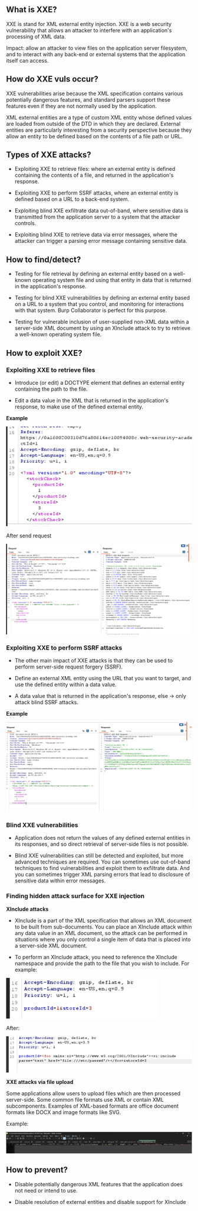 ## What is XXE?

XXE is stand for XML external entity injection. XXE is a web security vulnerability that allows an attacker to interfere with an application's processing of XML data. 

Impact: allow an attacker to view files on the application server filesystem, and to interact with any back-end or external systems that the application itself can access.

## How do XXE vuls occur?

XXE vulnerabilities arise because the XML specification contains various potentially dangerous features, and standard parsers support these features even if they are not normally used by the application.

XML external entities are a type of custom XML entity whose defined values are loaded from outside of the DTD in which they are declared. External entities are particularly interesting from a security perspective because they allow an entity to be defined based on the contents of a file path or URL.

## Types of XXE attacks?

- Exploiting XXE to retrieve files: where an external entity is defined containing the contents of a file, and returned in the application's response.

- Exploiting XXE to perform SSRF attacks, where an external entity is defined based on a URL to a back-end system.

- Exploiting blind XXE exfiltrate data out-of-band, where sensitive data is transmitted from the application server to a system that the attacker controls.

- Exploiting blind XXE to retrieve data via error messages, where the attacker can trigger a parsing error message containing sensitive data.

## How to find/detect?

- Testing for file retrieval by defining an external entity based on a well-known operating system file and using that entity in data that is returned in the application's response.

- Testing for blind XXE vulnerabilities by defining an external entity based on a URL to a system that you control, and monitoring for interactions with that system. Burp Collaborator is perfect for this purpose.

- Testing for vulnerable inclusion of user-supplied non-XML data within a server-side XML document by using an XInclude attack to try to retrieve a well-known operating system file.

## How to exploit XXE?

### Exploiting XXE to retrieve files

- Introduce (or edit) a DOCTYPE element that defines an external entity containing the path to the file.

- Edit a data value in the XML that is returned in the application's response, to make use of the defined external entity.

__Example__

![Alt text](image.png)

After send request

![Alt text](image-1.png)


### Exploiting XXE to perform SSRF attacks

- The other main impact of XXE attacks is that they can be used to perform server-side request forgery (SSRF).

- Define an external XML entity using the URL that you want to target, and use the defined entity within a data value.

- A data value that is returned in the application's response, else -> only attack blind SSRF attacks.

__Example__

![Alt text](image-2.png)

### Blind XXE vulnerabilities

- Application does not return the values of any defined external entities in its responses, and so direct retrieval of server-side files is not possible.

- Blind XXE vulnerabilities can still be detected and exploited, but more advanced techniques are required. You can sometimes use out-of-band techniques to find vulnerabilities and exploit them to exfiltrate data. And you can sometimes trigger XML parsing errors that lead to disclosure of sensitive data within error messages.

### Finding hidden attack surface for XXE injection

__XInclude attacks__

- XInclude is a part of the XML specification that allows an XML document to be built from sub-documents. You can place an XInclude attack within any data value in an XML document, so the attack can be performed in situations where you only control a single item of data that is placed into a server-side XML document.

- To perform an XInclude attack, you need to reference the XInclude namespace and provide the path to the file that you wish to include. For example:

![Alt text](image-3.png)

After:

![Alt text](image-4.png)

__XXE attacks via file upload__

Some applications allow users to upload files which are then processed server-side. Some common file formats use XML or contain XML subcomponents. Examples of XML-based formats are office document formats like DOCX and image formats like SVG.

Example:

![Alt text](image-6.png)


## How to prevent?

- Disable potentially dangerous XML features that the application does not need or intend to use.

- Disable resolution of external entities and disable support for XInclude